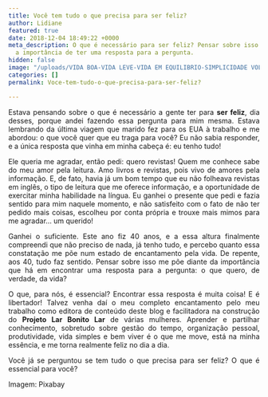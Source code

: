 ```yaml
---
title: Você tem tudo o que precisa para ser feliz?
author: Lidiane
featured: true
date: 2018-12-04 18:49:22 +0000
meta_description: O que é necessário para ser feliz? Pensar sobre isso nos mostra
  a importância de ter uma resposta para a pergunta.
hidden: false
image: "/uploads/VIDA BOA-VIDA LEVE-VIDA EM EQUILIBRIO-SIMPLICIDADE VOLUNTARIA-600.jpg"
categories: []
permalink: Voce-tem-tudo-o-que-precisa-para-ser-feliz?

---
```

<p align="justify">Estava pensando sobre o que é necessário a gente ter para <strong>ser feliz</strong>, dia desses, porque andei fazendo essa pergunta para mim mesma. Estava lembrando da última viagem que marido fez para os EUA à trabalho e me abordou: o que você quer que eu traga para você? Eu não sabia responder, e a única resposta que vinha em minha cabeça é: eu tenho tudo!

<p align="justify">Ele queria me agradar, então pedi: quero revistas! Quem me conhece sabe do meu amor pela leitura. Amo livros e revistas, pois vivo de amores pela informação. E, de fato, havia já um bom tempo que eu não folheava revistas em inglês, o tipo de leitura que me oferece informação, e a oportunidade de exercitar minha habilidade na língua. Eu ganhei o presente que pedi e fazia sentido para mim naquele momento, e não satisfeito com o fato de não ter pedido mais coisas, escolheu por conta própria e trouxe mais mimos para me agradar… um querido!

<p align="justify">Ganhei o suficiente. Este ano fiz 40 anos, e a essa altura finalmente compreendi que não preciso de nada, já tenho tudo, e percebo quanto essa constatação me põe num estado de encantamento pela vida. De repente, aos 40, tudo faz sentido. Pensar sobre isso me põe diante da importância que há em encontrar uma resposta para a pergunta: o que quero, de verdade, da vida?

<p align="justify">O que, para nós, é essencial? Encontrar essa resposta é muita coisa! E é libertador! Talvez venha daí o meu completo encantamento pelo meu trabalho como editora de conteúdo deste blog e facilitadora na construção do <strong>Projeto Lar Bonito Lar</strong> de várias mulheres. Aprender e partilhar conhecimento, sobretudo sobre gestão do tempo, organização pessoal, produtividade, vida simples e bem viver é o que me move, está na minha essência, e me torna realmente feliz no dia a dia.

<p align="justify">Você já se perguntou se tem tudo o que precisa para ser feliz? O que é essencial para você?

<p align="justify">Imagem: Pixabay</p>
